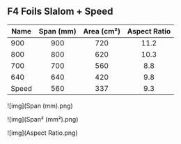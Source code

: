 ## F4 Foils Slalom + Speed

| Name | Span (mm) | Area (cm²) | Aspect Ratio |
| ---- | :-------: | :--------: | :----------: |
| 900 | 900 | 720 | 11.2 |
| 800 | 800 | 620 | 10.3 |
| 700 | 700 | 560 | 8.8 |
| 640 | 640 | 420 | 9.8 |
| Speed | 560 | 337 | 9.3 |

![img](Span (mm).png)

![img](Span² (mm²).png)

![img](Aspect Ratio.png)
